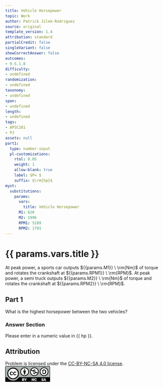 ```yaml
---
title: Vehicle Horsepower
topic: Work
author: Patrick Jilek-Rodriguez
source: original
template_version: 1.4
attribution: standard
partialCredit: false
singleVariant: false
showCorrectAnswer: false
outcomes:
- 9.5.1.0
difficulty:
- undefined
randomization:
- undefined
taxonomy:
- undefined
span:
- undefined
length:
- undefined
tags:
- APSC181
- PJ
assets: null
part1:
  type: number-input
  pl-customizations:
    rtol: 0.05
    weight: 1
    allow-blank: true
    label: $P= $
    suffix: $\rm{hp}$
myst:
  substitutions:
    params:
      vars:
        title: Vehicle Horsepower
      M1: 620
      M2: 1996
      RPM1: 5189
      RPM2: 1791
---
```

# {{ params.vars.title }}
At peak power, a sports car outputs ${{params.M1}} \ \rm{Nm}$ of torque and rotates the crankshaft at ${{params.RPM1}} \ \rm{RPM}$.
At peak power, a semi truck outputs ${{params.M2}} \ \rm{Nm}$ of torque and rotates the crankshaft at ${{params.RPM2}} \ \rm{RPM}$.

## Part 1

What is the highest horsepower between the two vehicles?

### Answer Section

Please enter in a numeric value in {{ hp }}.

## Attribution

Problem is licensed under the [CC-BY-NC-SA 4.0 license](https://creativecommons.org/licenses/by-nc-sa/4.0/).<br> ![The Creative Commons 4.0 license requiring attribution-BY, non-commercial-NC, and share-alike-SA license.](https://raw.githubusercontent.com/firasm/bits/master/by-nc-sa.png)